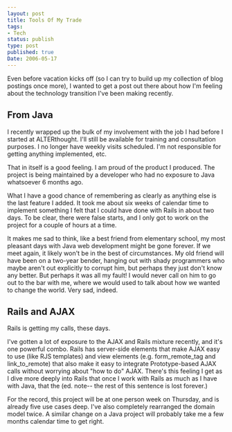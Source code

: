 ```yaml
---
layout: post
title: Tools Of My Trade
tags:
- Tech
status: publish
type: post
published: true
Date: 2006-05-17
---
```

Even before vacation kicks off (so I can try to build up my collection of blog postings once more), I wanted to get a post out there about how I'm feeling about the technology transition I've been making recently.


## From Java

I recently wrapped up the bulk of my involvement with the job I had before I started at ALTERthought.  I'll still be available for training and consultation purposes.  I no longer have weekly visits scheduled.  I'm not responsible for getting anything implemented, etc.

That in itself is a good feeling.  I am proud of the product I produced.  The project is being maintained by a developer who had no exposure to Java whatsoever 6 months ago.

What I have a good chance of remembering as clearly as anything else is the last feature I added.  It took me about six weeks of calendar time to implement something I felt that I could have done with Rails in about two days.  To be clear, there were false starts, and I only got to work on the project for a couple of hours at a time.

It makes me sad to think, like a best friend from elementary school, my most pleasant days with Java web development might be gone forever.  If we meet again, it likely won't be in the best of circumstances.  My old friend will have been on a two-year bender, hanging out with shady programmers who maybe aren't out explicitly to corrupt him, but perhaps they just don't know any better.  But perhaps it was all my fault!  I would never call on him to go out to the bar with me, where we would used to talk about how we wanted to change the world.  Very sad, indeed.

## Rails and AJAX

Rails is getting my calls, these days.

I've gotten a lot of exposure to the AJAX and Rails mixture recently, and it's one powerful combo.  Rails has server-side elements that make AJAX easy to use (like RJS templates) and view elements (e.g. form_remote_tag and link_to_remote) that also make it easy to integrate Prototype-based AJAX calls without worrying about "how to do" AJAX.    There's this feeling I get as I dive more deeply into Rails that once I work with Rails as much as I have with Java, that the (ed. note-- the rest of this sentence is lost forever.)

For the record, this project will be at one person week on Thursday, and is already five use cases deep.  I've also completely rearranged the domain model twice.  A similar change on a Java project will probably take me a few months calendar time to get right.
